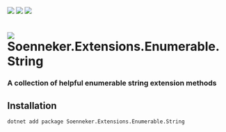 [![](https://img.shields.io/nuget/v/Soenneker.Extensions.Enumerable.String.svg?style=for-the-badge)](https://www.nuget.org/packages/Soenneker.Extensions.Enumerable.String/)
[![](https://img.shields.io/github/actions/workflow/status/soenneker/soenneker.extensions.enumerable.string/publish-package.yml?style=for-the-badge)](https://github.com/soenneker/soenneker.extensions.enumerable.string/actions/workflows/publish-package.yml)
[![](https://img.shields.io/nuget/dt/Soenneker.Extensions.Enumerable.String.svg?style=for-the-badge)](https://www.nuget.org/packages/Soenneker.Extensions.Enumerable.String/)

# ![](https://user-images.githubusercontent.com/4441470/224455560-91ed3ee7-f510-4041-a8d2-3fc093025112.png) Soenneker.Extensions.Enumerable.String
### A collection of helpful enumerable string extension methods

## Installation

```
dotnet add package Soenneker.Extensions.Enumerable.String
```
